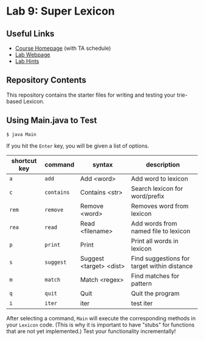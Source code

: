 # Lab 9: Super Lexicon

## Useful Links
 * [Course Homepage](https://williams-cs.github.io/cs136-f19-www/) (with TA schedule)
 * [Lab Webpage](https://williams-cs.github.io/cs136-f19-www/labs/lexicon.html)
 * [Lab Hints](https://williams-cs.github.io/cs136-f19-www/labs/lexicon_tips_n_tricks.html)


## Repository Contents
This repository contains the starter files for writing and testing
your trie-based Lexicon.

## Using Main.java to Test

```
$ java Main
```

If you hit the `Enter` key, you will be given a list of options.

|shortcut key|command|syntax|description|
|-|-|-|-|
|`a`|`add`|Add &lt;word&gt;|Add word to lexicon|
|`c`|`contains`|Contains &lt;str&gt;|Search lexicon for word/prefix|
|`rem`|`remove`|Remove &lt;word&gt;|Removes word from lexicon|
|`rea`|`read`|Read &lt;filename&gt;|Add words from named file to lexicon|
|`p`|`print`|Print|Print all words in lexicon|
|`s`|`suggest`|Suggest &lt;target&gt; &lt;dist&gt;|Find suggestions for target within distance|
|`m`|`match`|Match &lt;regex&gt;|Find matches for pattern|
|`q`|`quit`|Quit|Quit the program|
|`i`|`iter`|iter|test iter|

After selecting a command, `Main` will execute the corresponding methods
in your `Lexicon` code. (This is why it is important to have "stubs" for
functions that are not yet implemented.) Test your functionality
incrementally!
